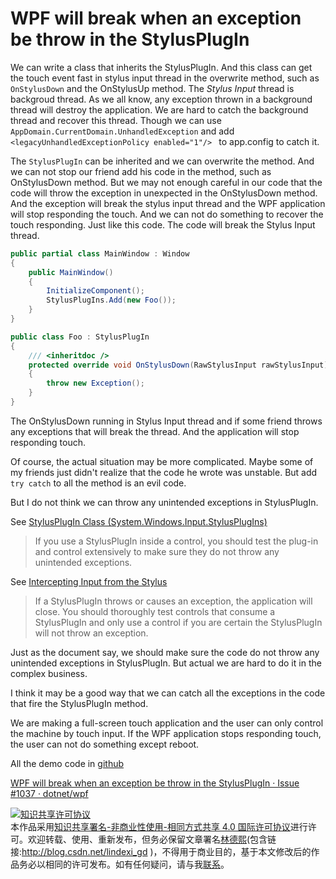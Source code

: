
# WPF will break when an exception be throw in the StylusPlugIn


<!--more-->


<!-- csdn -->

We can write a class that inherits the StylusPlugIn. And this class can get the touch event fast in stylus input thread in the overwrite method, such as `OnStylusDown` and the OnStylusUp method. The *Stylus Input* thread is backgroud thread. As we all know, any exception thrown in a background thread will destroy the application. We are hard to catch the background thread and recover this thread. Though we can use `AppDomain.CurrentDomain.UnhandledException` and add `<legacyUnhandledExceptionPolicy enabled="1"/> ` to app.config to catch it. 

The `StylusPlugIn` can be inherited and we can overwrite the method. And we can not stop our friend add his code in the method, such as OnStylusDown method. But we may not enough careful in our code that the code will throw the exception in unexpected in the OnStylusDown method. And the exception will break the stylus input thread and the WPF application will stop responding the touch. And we can not do something to recover the touch responding. Just like this code. The code will break the Stylus Input thread.

```csharp
public partial class MainWindow : Window
{
    public MainWindow()
    {
        InitializeComponent();
        StylusPlugIns.Add(new Foo());
    }
}

public class Foo : StylusPlugIn
{
    /// <inheritdoc />
    protected override void OnStylusDown(RawStylusInput rawStylusInput)
    {
        throw new Exception();
    }
}
```

The OnStylusDown running in Stylus Input thread and if some friend throws any exceptions that will break the thread. And the application will stop responding touch. 

Of course, the actual situation may be more complicated. Maybe some of my friends just didn't realize that the code he wrote was unstable. But add `try catch` to all the method is an evil code.

But I do not think we can throw any unintended exceptions in StylusPlugIn.

See [StylusPlugIn Class (System.Windows.Input.StylusPlugIns)](https://docs.microsoft.com/en-us/dotnet/api/system.windows.input.stylusplugins.stylusplugin?view=netframework-4.8 )

> If you use a StylusPlugIn inside a control, you should test the plug-in and control extensively to make sure they do not throw any unintended exceptions.

See [Intercepting Input from the Stylus](https://msdn.microsoft.com/en-us/data/ms749105(v=vs.80) )

> If a StylusPlugIn throws or causes an exception, the application will close. You should thoroughly test controls that consume a StylusPlugIn and only use a control if you are certain the StylusPlugIn will not throw an exception.

Just as the document say, we should make sure the code do not throw any unintended exceptions in StylusPlugIn. But actual we are hard to do it in the complex business.

I think it may be a good way that we can catch all the exceptions in the code that fire the StylusPlugIn method.

We are making a full-screen touch application and the user can only control the machine by touch input. If the WPF application stops responding touch, the user can not do something except reboot. 

All the demo code in [github](https://github.com/lindexi/lindexi_gd/tree/4f1cda37f1a6eb4fc88fa404b104cbf9b29b365e/KihemjaibeaNafebahearjece)

[WPF will break when an exception be throw in the StylusPlugIn · Issue #1037 · dotnet/wpf](https://github.com/dotnet/wpf/issues/1037 )




<a rel="license" href="http://creativecommons.org/licenses/by-nc-sa/4.0/"><img alt="知识共享许可协议" style="border-width:0" src="https://licensebuttons.net/l/by-nc-sa/4.0/88x31.png" /></a><br />本作品采用<a rel="license" href="http://creativecommons.org/licenses/by-nc-sa/4.0/">知识共享署名-非商业性使用-相同方式共享 4.0 国际许可协议</a>进行许可。欢迎转载、使用、重新发布，但务必保留文章署名[林德熙](http://blog.csdn.net/lindexi_gd)(包含链接:http://blog.csdn.net/lindexi_gd )，不得用于商业目的，基于本文修改后的作品务必以相同的许可发布。如有任何疑问，请与我[联系](mailto:lindexi_gd@163.com)。